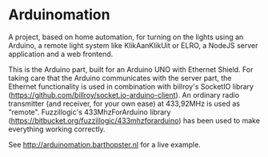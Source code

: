 Arduinomation
=============

A project, based on home automation, for turning on the lights using an Arduino, a remote light system like KlikAanKlikUit or ELRO, a NodeJS server application and a web frontend.

This is the Arduino part, built for an Arduino UNO with Ethernet Shield. For taking care that the Arduino communicates with the server part, the Ethernet functionality is used in combination with billroy's SocketIO library (https://github.com/billroy/socket.io-arduino-client).
An ordinary radio transmitter (and receiver, for your own ease) at 433,92MHz is used as "remote". Fuzzillogic's 433MhzForArduino library (https://bitbucket.org/fuzzillogic/433mhzforarduino) has been used to make everything working correctly.

See http://arduinomation.barthopster.nl for a live example.